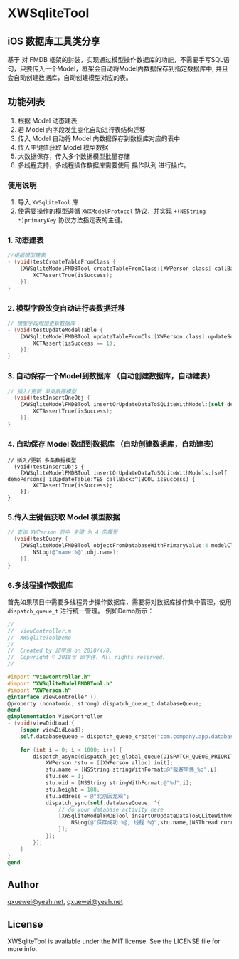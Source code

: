 # XWSqliteTool
## iOS 数据库工具类分享
基于 对 FMDB 框架的封装，实现通过模型操作数据库的功能，不需要手写SQL语句，只要传入一个Model，框架会自动将Model内数据保存到指定数据库中, 并且会自动创建数据库，自动创建模型对应的表。

## 功能列表
1. 根据 Model 动态建表
2. 若 Model 内字段发生变化自动进行表结构迁移
3. 传入 Model 自动将 Model 内数据保存到数据库对应的表中
4. 传入主键值获取 Model 模型数据
4. 大数据保存，传入多个数据模型批量存储
5. 多线程支持，多线程操作数据库需要使用 操作队列 进行操作。

### 使用说明
1. 导入 `XWSqliteTool` 库
2. 使需要操作的模型遵循 `XWXModelProtocol` 协议，并实现 `+(NSString *)primaryKey` 协议方法指定表的主键。

### 1. 动态建表

```objective-c
//根据模型建表
- (void)testCreateTableFromClass {
    [XWSqliteModelFMDBTool createTableFromClass:[XWPerson class] callBack:^(BOOL isSuccess) {
        XCTAssertTrue(isSuccess);
    }];
}
```

### 2. 模型字段改变自动进行表数据迁移


```objective-c
// 模型字段增加更新数据库
- (void)testUpdateModelTable {
    [XWSqliteModelFMDBTool updateTableFromCls:[XWPerson class] updateSqls:nil callBack:^(BOOL isSuccess) {
        XCTAssert(isSuccess == 1);
    }];
}
```

### 3. 自动保存一个Model到数据库 （自动创建数据库，自动建表）

```objective-c
// 插入/更新 单条数据模型
- (void)testInsertOneObj {
    [XWSqliteModelFMDBTool insertOrUpdateDataToSQLiteWithModel:[self demoPerson] isUpdateTable:YES callBack:^(BOOL isSuccess) {
        XCTAssertTrue(isSuccess);
    }];
}
```

### 4. 自动保存 Model 数组到数据库 （自动创建数据库，自动建表）

```
// 插入/更新 多条数据模型
- (void)testInsertObjs {
    [XWSqliteModelFMDBTool insertOrUpdateDataToSQLiteWithModels:[self demoPersons] isUpdateTable:YES callBack:^(BOOL isSuccess) {
        XCTAssertTrue(isSuccess);
    }];
}
```

### 5.传入主键值获取 Model 模型数据

```objective-c
// 查询 XWPerson 表中 主键 为 4 的模型
- (void)testQuery {
    [XWSqliteModelFMDBTool objectFromDatabaseWithPrimaryValue:4 modelCls:[XWPerson class] resultCallBack:^(XWPerson *obj) {
        NSLog(@"name:%@",obj.name);
    }];
}
```

### 6.多线程操作数据库

首先如果项目中需要多线程异步操作数据库，需要将对数据库操作集中管理，使用 `dispatch_queue_t` 进行统一管理。 例如Demo所示：


```objective-c
//
//  ViewController.m
//  XWSqliteToolDemo
//
//  Created by 邱学伟 on 2018/4/8.
//  Copyright © 2018年 邱学伟. All rights reserved.
//

#import "ViewController.h"
#import "XWSqliteModelFMDBTool.h"
#import "XWPerson.h"
@interface ViewController ()
@property (nonatomic, strong) dispatch_queue_t databaseQueue;
@end
@implementation ViewController
- (void)viewDidLoad {
    [super viewDidLoad];
    self.databaseQueue = dispatch_queue_create("com.company.app.database", 0);
    
    for (int i = 0; i < 1000; i++) {
        dispatch_async(dispatch_get_global_queue(DISPATCH_QUEUE_PRIORITY_DEFAULT, 0), ^{
            XWPerson *stu = [[XWPerson alloc] init];
            stu.name = [NSString stringWithFormat:@"极客学伟_%d",i];
            stu.sex = 1;
            stu.uid = [NSString stringWithFormat:@"%d",i];
            stu.height = 188;
            stu.address = @"北京回龙观";
            dispatch_sync(self.databaseQueue, ^{
                // do your database activity here
                [XWSqliteModelFMDBTool insertOrUpdateDataToSQLiteWithModel:stu isUpdateTable:YES callBack:^(BOOL isSuccess) {
                    NSLog(@"保存成功 %@, 线程 %@",stu.name,[NSThread currentThread]);
                }];
            });
        });
    }
}
@end

```



## Author

qxuewei@yeah.net, qxuewei@yeah.net

## License

XWSqliteTool is available under the MIT license. See the LICENSE file for more info.


